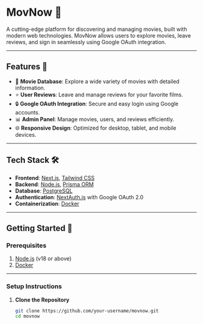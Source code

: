 # **MovNow** 🌟  
A cutting-edge platform for discovering and managing movies, built with modern web technologies. MovNow allows users to explore movies, leave reviews, and sign in seamlessly using Google OAuth integration.  

---

## **Features** 🚀  
- 🎥 **Movie Database**: Explore a wide variety of movies with detailed information.  
- ⭐ **User Reviews**: Leave and manage reviews for your favorite films.  
- 🔒 **Google OAuth Integration**: Secure and easy login using Google accounts.  
- 📊 **Admin Panel**: Manage movies, users, and reviews efficiently.  
- 🌐 **Responsive Design**: Optimized for desktop, tablet, and mobile devices.  

---

## **Tech Stack** 🛠️  
- **Frontend**: [Next.js](https://nextjs.org/), [Tailwind CSS](https://tailwindcss.com/)  
- **Backend**: [Node.js](https://nodejs.org/), [Prisma ORM](https://www.prisma.io/)  
- **Database**: [PostgreSQL](https://www.postgresql.org/)  
- **Authentication**: [NextAuth.js](https://next-auth.js.org/) with Google OAuth 2.0  
- **Containerization**: [Docker](https://www.docker.com/)  

---

## **Getting Started** 🏁

### **Prerequisites**  
1. [Node.js](https://nodejs.org/) (v18 or above)  
2. [Docker](https://www.docker.com/get-started)  

---

### **Setup Instructions**  

1. **Clone the Repository**  
   ```bash
   git clone https://github.com/your-username/movnow.git
   cd movnow
